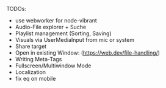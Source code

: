 TODOs:

- use webworker for node-vibrant
- Audio-File explorer + Suche
- Playlist management (Sorting, Saving)
- Visuals via UserMediaInput from mic or system
- Share target
- Open in existing Window: (https://web.dev/file-handling/)
- Writing Meta-Tags
- Fullscreen/Multiwindow Mode
- Localization
- fix eq on mobile
